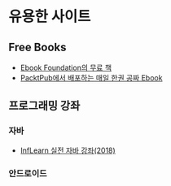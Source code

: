 # 유용한 사이트

## Free Books
* [Ebook Foundation의 무료 책](https://github.com/EbookFoundation/free-programming-books)
* [PacktPub에서 배포하는 매일 한권 공짜 Ebook](https://www.packtpub.com/packt/offers/free-learning)

## 프로그래밍 강좌

### 자바
* [InfLearn 실전 자바 강좌(2018)](https://www.inflearn.com/course/%EC%8B%A4%EC%A0%84-%EC%9E%90%EB%B0%94_java-renew/)

### 안드로이드

